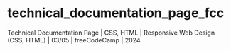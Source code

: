 # technical_documentation_page_fcc
Technical Documentation Page | CSS, HTML | Responsive Web Design (CSS, HTML) | 03/05 | freeCodeCamp | 2024
